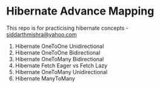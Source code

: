 # Hibernate Advance Mapping
This repo is for practicising hibernate concepts - siddarthmishra@yahoo.com

1. Hibernate OneToOne Unidirectional
2. Hibernate OneToOne Bidirectional
3. Hibernate OneToMany Bidirectional
4. Hibernate Fetch Eager vs Fetch Lazy
5. Hibernate OneToMany Unidirectional
6. Hibernate ManyToMany
